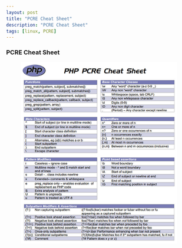 ```yaml
---
layout: post
title: "PCRE Cheat Sheet"
description: "PCRE Cheat Sheet"
tags: [linux, PCRE]
---
```


### PCRE Cheat Sheet

<figure>
	<a href="/images/PHP-PCRE-Cheat-Sheet.jpg"><img src="/images/PHP-PCRE-Cheat-Sheet.jpg" alt=""></a>
</figure>
